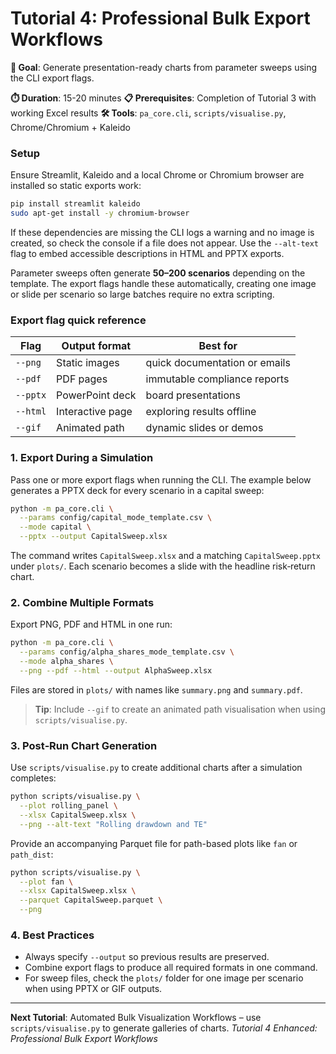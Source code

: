 # Tutorial 4: Professional Bulk Export Workflows

**🎯 Goal**: Generate presentation-ready charts from parameter sweeps using the CLI export flags.

**⏱️ Duration**: 15-20 minutes
**📋 Prerequisites**: Completion of Tutorial 3 with working Excel results
**🛠️ Tools**: `pa_core.cli`, `scripts/visualise.py`, Chrome/Chromium + Kaleido

### Setup

Ensure Streamlit, Kaleido and a local Chrome or Chromium browser are installed so static exports work:

```bash
pip install streamlit kaleido
sudo apt-get install -y chromium-browser
```
If these dependencies are missing the CLI logs a warning and no image is
created, so check the console if a file does not appear. Use the
`--alt-text` flag to embed accessible descriptions in HTML and PPTX exports.

Parameter sweeps often generate **50–200 scenarios** depending on the template.
The export flags handle these automatically, creating one image or slide per
scenario so large batches require no extra scripting.

### Export flag quick reference

| Flag | Output format | Best for |
|------|---------------|----------|
| `--png` | Static images | quick documentation or emails |
| `--pdf` | PDF pages | immutable compliance reports |
| `--pptx` | PowerPoint deck | board presentations |
| `--html` | Interactive page | exploring results offline |
| `--gif` | Animated path | dynamic slides or demos |

### 1. Export During a Simulation

Pass one or more export flags when running the CLI. The example below generates a PPTX deck for every scenario in a capital sweep:

```bash
python -m pa_core.cli \
  --params config/capital_mode_template.csv \
  --mode capital \
  --pptx --output CapitalSweep.xlsx
```

The command writes `CapitalSweep.xlsx` and a matching `CapitalSweep.pptx` under `plots/`. Each scenario becomes a slide with the headline risk‑return chart.

### 2. Combine Multiple Formats

Export PNG, PDF and HTML in one run:

```bash
python -m pa_core.cli \
  --params config/alpha_shares_mode_template.csv \
  --mode alpha_shares \
  --png --pdf --html --output AlphaSweep.xlsx
```

Files are stored in `plots/` with names like `summary.png` and `summary.pdf`.

> **Tip**: Include `--gif` to create an animated path visualisation when using `scripts/visualise.py`.

### 3. Post‑Run Chart Generation

Use `scripts/visualise.py` to create additional charts after a simulation completes:

```bash
python scripts/visualise.py \
  --plot rolling_panel \
  --xlsx CapitalSweep.xlsx \
  --png --alt-text "Rolling drawdown and TE"
```

Provide an accompanying Parquet file for path-based plots like `fan` or `path_dist`:

```bash
python scripts/visualise.py \
  --plot fan \
  --xlsx CapitalSweep.xlsx \
  --parquet CapitalSweep.parquet \
  --png
```

### 4. Best Practices

- Always specify `--output` so previous results are preserved.
- Combine export flags to produce all required formats in one command.
- For sweep files, check the `plots/` folder for one image per scenario when using PPTX or GIF outputs.

---

**Next Tutorial**: Automated Bulk Visualization Workflows – use `scripts/visualise.py` to generate galleries of charts.
*Tutorial 4 Enhanced: Professional Bulk Export Workflows*
